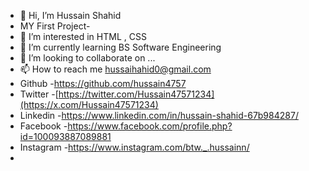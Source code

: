 - 👋 Hi, I’m Hussain Shahid
- MY First Project- 
- 👀 I’m interested in HTML , CSS 
- 🌱 I’m currently learning BS Software Engineering
- 💞️ I’m looking to collaborate on ...
- 📫 How to reach me hussaihahid0@gmail.com
- Github   -https://github.com/hussain4757
- Twitter  -[https://twitter.com/Hussain47571234](https://x.com/Hussain47571234)
- Linkedin -https://www.linkedin.com/in/hussain-shahid-67b984287/
- Facebook -https://www.facebook.com/profile.php?id=100093887089881
- Instagram -https://www.instagram.com/btw._.hussainn/
- 
<!---
Hussain4757/Hussain4757 is a ✨ special ✨ repository because its `README.md` (this file) appears on your GitHub profile.
You can click the Preview link to take a look at your changes.
--->
